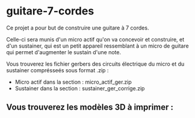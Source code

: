 # guitare-7-cordes

Ce projet a pour but de construire une guitare à 7 cordes. 

Celle-ci sera munis d'un micro actif qu'on va concevoir et construire, et d'un sustainer, qui est un petit appareil ressemblant à un micro de guitare qui permet d'augmenter le sustain d'une note.

Vous trouverez les fichier gerbers des circuits électrique du micro et du sustainer comprésseés sous format .zip :
  -  Micro actif dans la section :  micro_actif_ger.zip
  -  Sustainer dans la section : sustainer_ger_corrige.zip

Vous trouverez les modèles 3D à imprimer :
  -  
